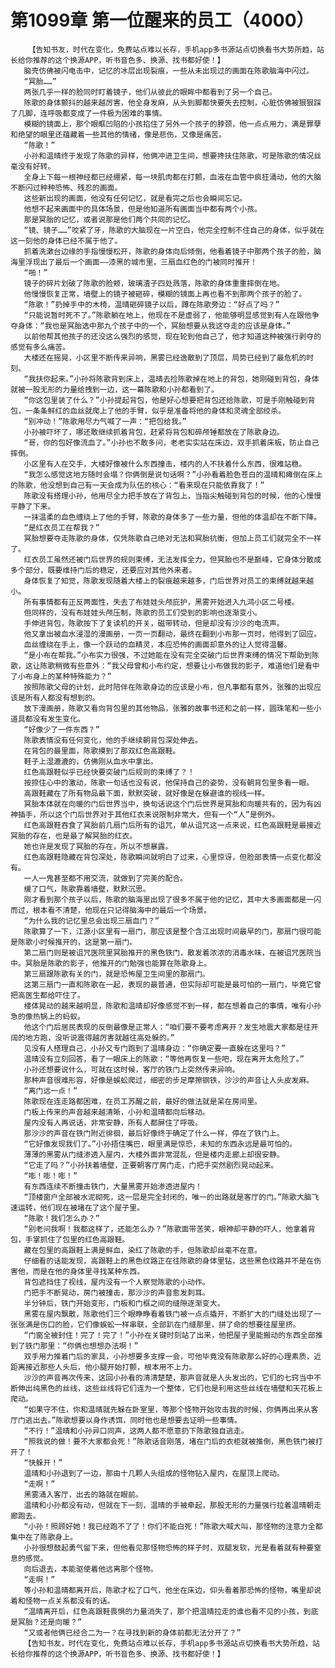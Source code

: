 # 第1099章 第一位醒来的员工（4000）
        【告知书友，时代在变化，免费站点难以长存，手机app多书源站点切换看书大势所趋，站长给你推荐的这个换源APP，听书音色多、换源、找书都好使！】
       脑壳仿佛被闪电击中，记忆的冰层出现裂痕，一些从未出现过的画面在陈歌脑海中闪过。
       “冥胎……”
       两张几乎一样的脸同时盯着镜子，他们从彼此的眼眸中都看到了另一个自己。
       陈歌的身体颤抖的越来越厉害，他全身发麻，从头到脚都快要失去控制，心脏仿佛被狠狠踩了几脚，连呼吸都变成了一件极为困难的事情。
       模糊的镜面上，那个眼眶凹陷的小孩掐住了另外一个孩子的脖颈，他一点点用力，满是罪孽和绝望的眼里还蕴藏着一些其他的情绪，像是悲伤，又像是痛苦。
       “陈歌！”
       小孙和温晴终于发现了陈歌的异样，他俩冲进卫生间，想要搀扶住陈歌，可是陈歌的情况丝毫没有好转。
       全身上下每一根神经都已经绷紧，每一块肌肉都在打颤，血液在血管中疯狂涌动，他的大脑不断闪过种种恐怖、残忍的画面。
       这些新出现的画面，他没有任何记忆，就是看完之后也会瞬间忘记。
       他想不起来画面中的具体场景，但是他知道所有画面当中都有两个小孩。
       那是冥胎的记忆，或者说那是他们两个共同的记忆。
       “镜、镜子……”咬紧了牙，陈歌的大脑现在一片空白，他完全控制不住自己的身体，似乎就在这一刻他的身体已经不属于他了。
       抓着洗漱台边缘的手指慢慢松开，陈歌的身体向后倾倒，他看着镜子中那两个孩子的脸，脑海里浮现出了最后一个画面——漆黑的城市里，三扇血红色的门被同时推开！
       “啪！”
       镜子的碎片划破了陈歌的脸颊，玻璃渣子四处溅落，陈歌的身体重重摔倒在地。
       他慢慢恢复正常，墙壁上的镜子被砸碎，模糊的镜面上再也看不到那两个孩子的脸了。
       “陈歌！”扔掉手中的木椅，温晴砸碎镜子以后，蹲在陈歌旁边：“好点了吗？”
       “只能说暂时死不了。”陈歌躺在地上，他现在不是虚弱了，他能够明显感觉到有人在跟他争夺身体：“我也是冥胎选中那九个孩子中的一个，冥胎想要从我这夺走的应该是身体。”
       以前他帮其他孩子的还没这么强烈的感觉，现在轮到他自己了，他才知道这种被强行剥夺的感觉有多么痛苦。
       大楼还在摇晃，小区里不断传来异响，黑雾已经逸散到了顶层，局势已经到了最危机的时刻。
       “我扶你起来。”小孙将陈歌背到床上，温晴去捡陈歌掉在地上的背包，她刚碰到背包，身体就被一股无形的力量给拽到一边，这一幕陈歌和小孙都看到了。
       “你这包里装了什么？”小孙提起背包，他是好心想要把背包还给陈歌，可是手刚触碰到背包，一条条鲜红的血丝就爬上了他的手臂，似乎是准备将他的身体和灵魂全部绞杀。
       “别冲动！”陈歌用尽力气喊了一声：“把包给我。”
       小孙被吓坏了，哪还敢继续抓着背包，赶紧将背包和碎颅锤都放在了陈歌身边。
       “哥，你的包好像流血了。”小孙也不敢多问，老老实实站在床边，双手抓着床板，防止自己摔倒。
       小区里有人在交手，大楼好像被什么东西撞击，楼内的人不扶着什么东西，很难站稳。
       “我怎么感觉这地方随时会塌？你俩倒是说句话啊？”小孙看着脸色苍白的温晴和瘫倒在床上的陈歌，他没想到自己有一天会成为队伍的核心：“看来现在只能依靠我了！”
       陈歌没有搭理小孙，他用尽全力把手放在了背包上，当指尖触碰到背包的时候，他的心慢慢平静了下来。
       一抹温柔的血色缠绕上了他的手臂，陈歌的身体多了一些力量，但他的体温却在不断下降。
       “是红衣员工在帮我？”
       冥胎想要夺走陈歌的身体，仅凭陈歌自己绝对无法和冥胎抗衡，但加上员工们就完全不一样了。
       红衣员工虽然还被门后世界的规则束缚，无法发挥全力，但冥胎也不是巅峰，它身体分散成多个部分，既要维持门后的稳定，还要应对其他外来者。
       身体恢复了知觉，陈歌发现随着大楼上的裂痕越来越多，门后世界对员工的束缚就越来越小。
       所有事情都有正反两面性，失去了布娃娃头颅庇护，黑雾开始进入九鸿小区二号楼。
       但同样的，没有布娃娃头颅压制，陈歌的员工们受到的影响也逐渐变小。
       手伸进背包，陈歌按下了复读机的开关，磁带转动，但是却没有沙沙的电流声。
       他又拿出被血水浸湿的漫画册，一页一页翻动，最终在翻到小布那一页时，他得到了回应。
       血丝缠绕在手上，像一个跃动的血精灵，本应恐怖的画面却意外的让人觉得温馨。
       “是小布在帮我。”小布实力很强，不过她能在没有完全突破门后世界束缚的情况下帮助到陈歌，这让陈歌稍微有些意外：“我父母曾和小布约定，想要让小布做我的影子，难道他们是看中了小布身上的某种特殊能力？”
       按照陈歌父母的计划，此时陪伴在陈歌身边的应该是小布，但凡事都有意外，张雅的出现应该是所有人都没有想到的。
       放下漫画册，陈歌又看向背包里的其他物品，张雅的故事书还和之前一样，圆珠笔和一些小道具都没有发生变化。
       “好像少了一件东西？”
       陈歌表情没有任何变化，他的手继续朝背包深处伸去。
       在背包的最里面，陈歌摸到了那双红色高跟鞋。
       鞋子上湿漉漉的，仿佛刚从血水中拿出。
       红色高跟鞋似乎已经快要突破门后规则的束缚了？！
       按捺住心中的激动，陈歌一句话也没有说，他保持自己的姿势，没有朝背包里多看一眼。
       高跟鞋藏在了所有物品最下面，默默突破，就好像是在躲避谁的视线一样。
       冥胎本体就在向暖的门后世界当中，换句话说这个门后世界是冥胎和向暖共有的，因为有凶神插手，所以这个门后世界对于其他红衣来说限制非常大，但有一个“人”是例外。
       红色高跟鞋吞食了冥胎前几扇门后所有的诅咒，单从诅咒这一点来说，红色高跟鞋是最接近冥胎的存在，也是最了解冥胎的红衣。
       她也许是发现了冥胎的存在，所以不想暴露。
       红色高跟鞋隐藏在背包深处，陈歌瞬间就明白了过来，心里惊讶，但脸部表情一点变化都没有。
       一人一鬼甚至都不用交流，就做到了完美的配合。
       缓了口气，陈歌靠着墙壁，默默沉思。
       刚才看到那个孩子以后，陈歌的脑海里出现了很多不属于他的记忆，其中大多画面都是一闪而过，根本看不清楚，他现在只记得脑海中的最后一个场景。
       “为什么我的记忆里总会出现三扇血门？”
       陈歌算了一下，江源小区里有一扇门，那应该是整个含江出现时间最早的门，那扇门很可能是陈歌小时候推开的，这是第一扇门。
       第二扇门则是被诅咒医院里冥胎推开的黑色铁门，散发着浓浓的消毒水味，在被诅咒医院当中。冥胎是陈歌的影子，他推开的门勉强也能算在陈歌身上。
       第三扇跟陈歌有关的门，就是恐怖屋卫生间里的那扇门。
       这第三扇门一直和陈歌在一起，表现的最普通，但实际却可能是最可怕的一扇门，毕竟它曾把高医生都给吓住了。
       楼体晃动的越来越明显，陈歌和温晴却好像感觉不到一样，都在想着自己的事情，唯有小孙急的像热锅上的蚂蚁。
       他这个门后居民表现的反倒最像是正常人：“咱们要不要考虑离开？发生地震大家都是往开阔的地方跑，没听说震得越厉害就越往高处躲的。”
       见没有人搭理自己，小孙又专门跑到了温晴身边：“你确定要一直躲在这里吗？”
       温晴没有立刻回答，看了一眼床上的陈歌：“等他再恢复一些吧，现在离开太危险了。”
       小孙还想要说什么，可就在这时候，客厅的铁门上突然传来异响。
       那种声音很难形容，好像是蜈蚣爬过，细密的步足摩擦钢铁，沙沙的声音让人头皮发麻。
       “离门远一点！”
       陈歌现在连走路都困难，在员工苏醒之前，最好的做法就是呆在房间里。
       门板上传来的声音越来越清晰，小孙和温晴都向后移动。
       屋内没有人再说话，非常安静，所有人都屏住了呼吸。
       那沙沙的声音在铁门附近徘徊，最后好像终于确定了什么一样，停在了铁门上。
       “它好像发现我们了。”小孙捂住嘴巴，眼里满是惊恐，未知的东西永远是最可怕的。
       薄薄的黑雾从门缝渗透入屋内，大楼外面非常混乱，但是楼内走廊上却很安静。
       “它走了吗？”小孙扶着墙壁，正要朝客厅房门走，门把手突然剧烈晃动起来。
       “嘭！嘭！嘭！”
       有东西连续不断撞击铁门，大量黑雾开始渗透进屋内！
       “顶楼窗户全部被水泥砌死，这一层是完全封闭的，唯一的出路就是客厅的门。”陈歌大脑飞速运转，他们现在被堵在了这个屋子里。
       “陈歌！我们怎么办？”
       “别老问我啊！我都这样了，还能怎么办？”陈歌面带苦笑，眼神却平静的吓人，他拿着背包，手掌抓住了包里的红色高跟鞋。
       藏在包里的高跟鞋上满是鲜血，染红了陈歌的手，但陈歌却丝毫不在意。
       仔细看的话能发现，高跟鞋上的黑色纹路正在往陈歌的身体里钻，这些黑色纹路并不是在伤害他，而是在他的身体里寻找某种东西。
       背包遮挡住了视线，屋内没有一个人察觉陈歌的小动作。
       门把手不断晃动，房门被撞击，那沙沙的声音愈发刺耳。
       半分钟后，铁门开始变形，门板和门框之间的缝隙逐渐变大。
       黑雾在屋内飘散，陈歌他们三个眼睁睁看着铁门被一点点撬开，不断扩大的门缝处出现了一张张满是伤口的脸，它们像蜈蚣一样串联，全部趴在门缝那里，拼了命的想要往屋里挤。
       “门窗全被封住！完了！完了！”小孙在关键时刻站了出来，他把屋子里能搬动的东西全部推到了铁门那里：“你俩也想想办法啊！”
       双手用力推着门后的家具，小孙想要多支撑一会，可他毕竟没有陈歌那么好的心理素质，近距离接近那些人头后，他小腿开始打颤，根本用不上力。
       沙沙的声音再次传来，这回小孙看的清清楚楚，那声音就是人头发出的，它们的七窍当中不断伸出纯黑色的丝线，这些丝线将它们连为一个整体，它们也是利用这些丝线在墙壁和天花板上爬动。
       “如果守不住，你和温晴就先躲在卧室里，等那个怪物开始攻击我的时候，你俩再出来从客厅门逃出去。”陈歌想要以身作诱饵，同时他也是想要去证明一些事情。
       “不行！”温晴和小孙异口同声，这两人都不愿意扔下陈歌独自逃走。
       “照我说的做！要不大家都会死！”陈歌话音刚落，堵在门后的衣柜就被推倒，黑色铁门被打开了！
       “快躲开！”
       温晴和小孙退到了一边，那由十几颗人头组成的怪物钻入屋内，在屋顶上爬动。
       “走啊！”
       黑雾涌入客厅，出去的路就在眼前。
       温晴和小孙都没有动，但就在下一刻，温晴的手被牵起，那股无形的力量强行拉着温晴朝走廊跑去。
       “小孙！照顾好她！我已经跑不了了！你们不能白死！”陈歌大喊大叫，那怪物的注意力全都集中在了陈歌身上。
       小孙很想鼓起勇气留下来，但他看见那怪物恐怖的样子时，双腿发软，光是看着就有种要窒息的感觉。
       向后退去，本能驱使着他远离那个怪物。
       “走啊！”
       等小孙和温晴都离开后，陈歌才松了口气，他坐在床边，仰头看着那恐怖的怪物，嘴里却说着和怪物一点关系都没有的话。
       “温晴离开后，红色高跟鞋畏惧的力量消失了，那个把温晴拉走的谁也看不见的小孩，到底是冥胎？还是向暖？”
       “又或者他俩已经合二为一？在寻找到新的身体前都无法分开了？”
       【告知书友，时代在变化，免费站点难以长存，手机app多书源站点切换看书大势所趋，站长给你推荐的这个换源APP，听书音色多、换源、找书都好使！】